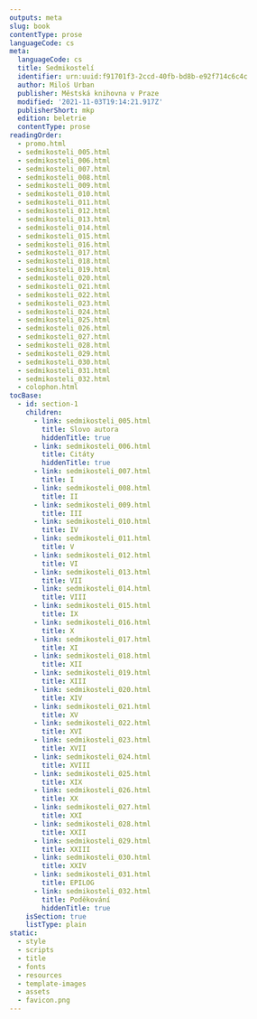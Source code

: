 ```yaml
---
outputs: meta
slug: book
contentType: prose
languageCode: cs
meta:
  languageCode: cs
  title: Sedmikostelí
  identifier: urn:uuid:f91701f3-2ccd-40fb-bd8b-e92f714c6c4c
  author: Miloš Urban
  publisher: Městská knihovna v Praze
  modified: '2021-11-03T19:14:21.917Z'
  publisherShort: mkp
  edition: beletrie
  contentType: prose
readingOrder:
  - promo.html
  - sedmikosteli_005.html
  - sedmikosteli_006.html
  - sedmikosteli_007.html
  - sedmikosteli_008.html
  - sedmikosteli_009.html
  - sedmikosteli_010.html
  - sedmikosteli_011.html
  - sedmikosteli_012.html
  - sedmikosteli_013.html
  - sedmikosteli_014.html
  - sedmikosteli_015.html
  - sedmikosteli_016.html
  - sedmikosteli_017.html
  - sedmikosteli_018.html
  - sedmikosteli_019.html
  - sedmikosteli_020.html
  - sedmikosteli_021.html
  - sedmikosteli_022.html
  - sedmikosteli_023.html
  - sedmikosteli_024.html
  - sedmikosteli_025.html
  - sedmikosteli_026.html
  - sedmikosteli_027.html
  - sedmikosteli_028.html
  - sedmikosteli_029.html
  - sedmikosteli_030.html
  - sedmikosteli_031.html
  - sedmikosteli_032.html
  - colophon.html
tocBase:
  - id: section-1
    children:
      - link: sedmikosteli_005.html
        title: Slovo autora
        hiddenTitle: true
      - link: sedmikosteli_006.html
        title: Citáty
        hiddenTitle: true
      - link: sedmikosteli_007.html
        title: I
      - link: sedmikosteli_008.html
        title: II
      - link: sedmikosteli_009.html
        title: III
      - link: sedmikosteli_010.html
        title: IV
      - link: sedmikosteli_011.html
        title: V
      - link: sedmikosteli_012.html
        title: VI
      - link: sedmikosteli_013.html
        title: VII
      - link: sedmikosteli_014.html
        title: VIII
      - link: sedmikosteli_015.html
        title: IX
      - link: sedmikosteli_016.html
        title: X
      - link: sedmikosteli_017.html
        title: XI
      - link: sedmikosteli_018.html
        title: XII
      - link: sedmikosteli_019.html
        title: XIII
      - link: sedmikosteli_020.html
        title: XIV
      - link: sedmikosteli_021.html
        title: XV
      - link: sedmikosteli_022.html
        title: XVI
      - link: sedmikosteli_023.html
        title: XVII
      - link: sedmikosteli_024.html
        title: XVIII
      - link: sedmikosteli_025.html
        title: XIX
      - link: sedmikosteli_026.html
        title: XX
      - link: sedmikosteli_027.html
        title: XXI
      - link: sedmikosteli_028.html
        title: XXII
      - link: sedmikosteli_029.html
        title: XXIII
      - link: sedmikosteli_030.html
        title: XXIV
      - link: sedmikosteli_031.html
        title: EPILOG
      - link: sedmikosteli_032.html
        title: Poděkování
        hiddenTitle: true
    isSection: true
    listType: plain
static:
  - style
  - scripts
  - title
  - fonts
  - resources
  - template-images
  - assets
  - favicon.png
---
```

